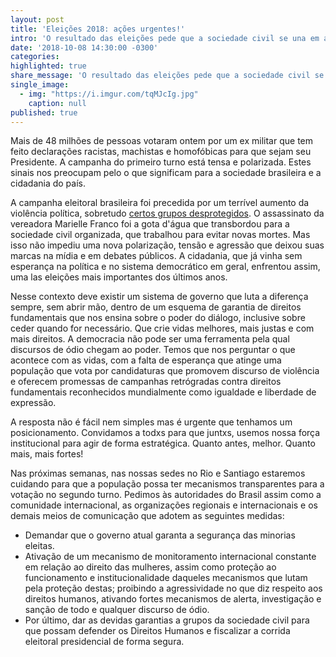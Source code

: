 ```yaml
---
layout: post
title: 'Eleições 2018: ações urgentes!'
intro: 'O resultado das eleições pede que a sociedade civil se una em ações conjuntas!'
date: '2018-10-08 14:30:00 -0300'
categories:
highlighted: true
share_message: 'O resultado das eleições pede que a sociedade civil se una em ações conjuntas!'
single_image:
  - img: "https://i.imgur.com/tqMJcIg.jpg"
    caption: null
published: true
---
```

Mais de 48 milhões de pessoas votaram ontem por um ex militar que tem feito declarações racistas, machistas e homofóbicas para que sejam seu Presidente. A campanha do primeiro turno está tensa e polarizada. Estes sinais nos preocupam pelo o que significam para a sociedade brasileira e a cidadania do país.

A campanha eleitoral brasileira foi precedida por um terrível aumento da violência política, sobretudo [certos grupos desprotegidos](https://www.oas.org/es/cidh/prensa/comunicados/2018/209.asp). O assassinato da vereadora Marielle Franco foi a gota d'água que transbordou para a sociedade civil organizada, que trabalhou para evitar novas mortes. Mas isso não impediu uma nova polarização, tensão e agressão que deixou suas marcas na mídia e em debates públicos. A cidadania, que já vinha sem esperança na política e no sistema democrático em geral, enfrentou assim, uma las eleições mais importantes dos últimos anos.

Nesse contexto deve existir um sistema de governo que luta a diferença sempre, sem abrir mão, dentro de um esquema de garantia de direitos fundamentais que nos ensina sobre o poder do diálogo, inclusive sobre ceder quando for necessário. Que crie vidas melhores, mais justas e com mais direitos. A democracia não pode ser uma ferramenta pela qual discursos de ódio chegam ao poder. Temos que nos perguntar o que acontece com as vidas, com a falta de esperança que atinge uma população que vota por candidaturas que promovem discurso de violência e oferecem promessas de campanhas retrógradas contra direitos fundamentais reconhecidos mundialmente como igualdade e liberdade de expressão.

A resposta não é fácil nem simples mas é urgente que tenhamos um posicionamento. Convidamos a todxs para que juntxs, usemos nossa força institucional para agir de forma estratégica. Quanto antes, melhor. Quanto mais, mais fortes!

Nas próximas semanas, nas nossas sedes no Rio e Santiago estaremos cuidando para que a população possa ter mecanismos transparentes para a votação no segundo turno. Pedimos às autoridades do Brasil assim como a comunidade internacional, as organizações regionais e internacionais e os demais meios de comunicação que adotem as seguintes medidas:

* Demandar que o governo atual garanta a segurança das minorias eleitas.
* Ativação de um mecanismo de monitoramento internacional constante em relação ao direito das mulheres, assim como proteção ao funcionamento e institucionalidade daqueles mecanismos que lutam pela proteção destas; proibindo a agressividade no que diz respeito aos direitos humanos, ativando fortes mecanismos de alerta, investigação e sanção de todo e qualquer discurso de ódio.
* Por último, dar as devidas garantias a grupos da sociedade civil para que possam defender os Direitos Humanos e fiscalizar a corrida eleitoral presidencial de forma segura.

